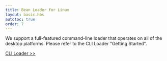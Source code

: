 ```yaml
---
title: Bean Loader for Linux
layout: basic.hbs
autotoc: true
order: 7
---
```


We support a full-featured command-line loader that operates on all of the desktop platforms. Please refer to the CLI Loader "Getting Started".

[CLI Loader >>](../cli-loader/)
